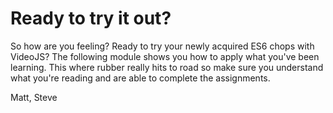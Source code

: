 # Ready to try it out?

So how are you feeling? Ready to try your newly acquired ES6 chops with VideoJS? The following module shows you how to apply what you've been learning. This where rubber really hits to road so make sure you understand what you're reading and are able to complete the assignments.

Matt, Steve
